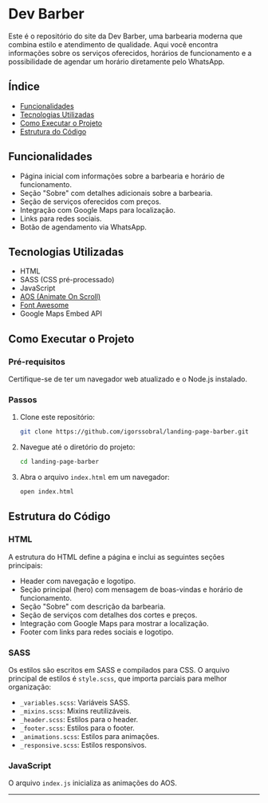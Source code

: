 # Dev Barber

Este é o repositório do site da Dev Barber, uma barbearia moderna que combina estilo e atendimento de qualidade. Aqui você encontra informações sobre os serviços oferecidos, horários de funcionamento e a possibilidade de agendar um horário diretamente pelo WhatsApp.

## Índice

- [Funcionalidades](#funcionalidades)
- [Tecnologias Utilizadas](#tecnologias-utilizadas)
- [Como Executar o Projeto](#como-executar-o-projeto)
- [Estrutura do Código](#estrutura-do-código)

## Funcionalidades

- Página inicial com informações sobre a barbearia e horário de funcionamento.
- Seção "Sobre" com detalhes adicionais sobre a barbearia.
- Seção de serviços oferecidos com preços.
- Integração com Google Maps para localização.
- Links para redes sociais.
- Botão de agendamento via WhatsApp.

## Tecnologias Utilizadas

- HTML
- SASS (CSS pré-processado)
- JavaScript
- [AOS (Animate On Scroll)](https://michalsnik.github.io/aos/)
- [Font Awesome](https://fontawesome.com/)
- Google Maps Embed API

## Como Executar o Projeto

### Pré-requisitos

Certifique-se de ter um navegador web atualizado e o Node.js instalado.

### Passos

1. Clone este repositório:
    ```bash
    git clone https://github.com/igorssobral/landing-page-barber.git
    ```

2. Navegue até o diretório do projeto:
    ```bash
    cd landing-page-barber
    ```

3. Abra o arquivo `index.html` em um navegador:
    ```bash
    open index.html
    ```

## Estrutura do Código

### HTML

A estrutura do HTML define a página e inclui as seguintes seções principais:

- Header com navegação e logotipo.
- Seção principal (hero) com mensagem de boas-vindas e horário de funcionamento.
- Seção "Sobre" com descrição da barbearia.
- Seção de serviços com detalhes dos cortes e preços.
- Integração com Google Maps para mostrar a localização.
- Footer com links para redes sociais e logotipo.

### SASS

Os estilos são escritos em SASS e compilados para CSS. O arquivo principal de estilos é `style.scss`, que importa parciais para melhor organização:

- `_variables.scss`: Variáveis SASS.
- `_mixins.scss`: Mixins reutilizáveis.
- `_header.scss`: Estilos para o header.
- `_footer.scss`: Estilos para o footer.
- `_animations.scss`: Estilos para animações.
- `_responsive.scss`: Estilos responsivos.

### JavaScript

O arquivo `index.js` inicializa as animações do AOS.

---

